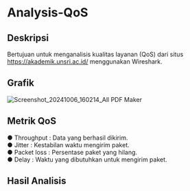 # Analysis-QoS

## Deskripsi
Bertujuan untuk menganalisis kualitas layanan (QoS) dari situs https://akademik.unsri.ac.id/ menggunakan Wireshark.

## Grafik
![Screenshot_20241006_160214_All PDF Maker](https://github.com/user-attachments/assets/67045501-a629-489a-8fcb-ffdccf13d600)

## Metrik QoS
● Throughput  : Data yang berhasil dikirim.                               
● Jitter      : Kestabilan waktu mengirim paket.                        
● Packet loss : Persentase paket yang hilang.                                
● Delay       : Waktu yang dibutuhkan untuk mengirim paket.

## Hasil Analisis

